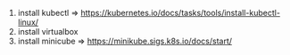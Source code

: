 1) install kubectl => https://kubernetes.io/docs/tasks/tools/install-kubectl-linux/
2) install virtualbox
3) install minicube => https://minikube.sigs.k8s.io/docs/start/
